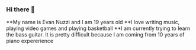 ### Hi there 👋
**My name is Evan Nuzzi and I am 19 years old
**I love writing music, playing video games and playing basketball 
**I am currently trying to learn the bass guitar. It is pretty difficult because I am coming from 10 years of piano expererience
<!--
**EvanNuzzi/EvanNuzzi** is a ✨ _special_ ✨ repository because its `README.md` (this file) appears on your GitHub profile.

Here are some ideas to get you started:

- 🔭 I’m currently working on ...
- 🌱 I’m currently learning ...
- 👯 I’m looking to collaborate on ...
- 🤔 I’m looking for help with ...
- 💬 Ask me about ...
- 📫 How to reach me: ...
- 😄 Pronouns: ...
- ⚡ Fun fact: ...
-->
